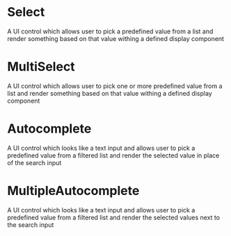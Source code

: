 # Select

A UI control which allows user to pick a predefined value from a list and render something based on that value withing a defined display component

# MultiSelect

A UI control which allows user to pick one or more predefined value from a list and render something based on that value withing a defined display component

# Autocomplete

A UI control which looks like a text input and allows user to pick a predefined value from a filtered list and render the selected value in place of the search input

# MultipleAutocomplete

A UI control which looks like a text input and allows user to pick a predefined value from a filtered list and render the selected values next to the search input
